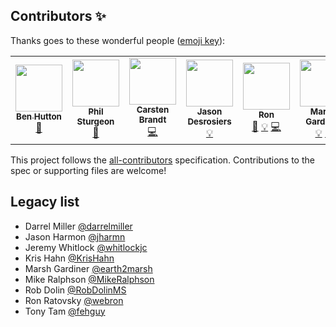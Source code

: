 ## Contributors ✨

Thanks goes to these wonderful people ([emoji key](https://allcontributors.org/docs/en/emoji-key)):

<!-- ALL-CONTRIBUTORS-LIST:START - Do not remove or modify this section -->
<!-- prettier-ignore-start -->
<!-- markdownlint-disable -->
<table>
  <tr>
    <td align="center"><a href="https://www.buymeacoffee.com/relequestual"><img src="https://avatars.githubusercontent.com/u/731158?v=4?s=75" width="75px;" alt=""/><br /><sub><b>Ben Hutton</b></sub></a><br /><a href="https://github.com/MikeRalphson/OpenAPI-Specification/commits?author=relequestual" title="Documentation">📖</a></td>
    <td align="center"><a href="https://philsturgeon.com/"><img src="https://avatars.githubusercontent.com/u/67381?v=4?s=75" width="75px;" alt=""/><br /><sub><b>Phil Sturgeon</b></sub></a><br /><a href="#blog-philsturgeon" title="Blogposts">📝</a></td>
    <td align="center"><a href="http://cebe.cc/"><img src="https://avatars.githubusercontent.com/u/189796?v=4?s=75" width="75px;" alt=""/><br /><sub><b>Carsten Brandt</b></sub></a><br /><a href="https://github.com/MikeRalphson/OpenAPI-Specification/commits?author=cebe" title="Code">💻</a></td>
    <td align="center"><a href="https://github.com/jdesrosiers"><img src="https://avatars.githubusercontent.com/u/716571?v=4?s=75" width="75px;" alt=""/><br /><sub><b>Jason Desrosiers</b></sub></a><br /><a href="#example-jdesrosiers" title="Examples">💡</a></td>
    <td align="center"><a href="http://swagger.io"><img src="https://avatars.githubusercontent.com/u/241629?v=4?s=75" width="75px;" alt=""/><br /><sub><b>Ron</b></sub></a><br /><a href="https://github.com/MikeRalphson/OpenAPI-Specification/commits?author=webron" title="Documentation">📖</a> <a href="#example-webron" title="Examples">💡</a> <a href="https://github.com/MikeRalphson/OpenAPI-Specification/commits?author=webron" title="Code">💻</a></td>
    <td align="center"><a href="https://www.linkedin.com/in/marshgardiner/"><img src="https://avatars.githubusercontent.com/u/54582?v=4?s=75" width="75px;" alt=""/><br /><sub><b>Marsh Gardiner</b></sub></a><br /><a href="#example-earth2marsh" title="Examples">💡</a> <a href="https://github.com/MikeRalphson/OpenAPI-Specification/commits?author=earth2marsh" title="Documentation">📖</a></td>
  </tr>
</table>

<!-- markdownlint-restore -->
<!-- prettier-ignore-end -->

<!-- ALL-CONTRIBUTORS-LIST:END -->

This project follows the [all-contributors](https://github.com/all-contributors/all-contributors) specification. Contributions to the spec or supporting files are welcome!

## Legacy list

* Darrel Miller [@darrelmiller](https://github.com/darrelmiller)
* Jason Harmon [@jharmn](https://github.com/jharmn)
* Jeremy Whitlock [@whitlockjc](https://github.com/whitlockjc)
* Kris Hahn [@KrisHahn](https://github.com/krishahn)
* Marsh Gardiner [@earth2marsh](https://github.com/earth2marsh)
* Mike Ralphson [@MikeRalphson](https://github.com/mikeralphson)
* Rob Dolin [@RobDolinMS](https://github.com/robdolinms)
* Ron Ratovsky [@webron](https://github.com/webron)
* Tony Tam [@fehguy](https://github.com/fehguy)
